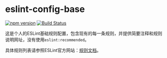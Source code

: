 # eslint-config-base

[![npm version](https://img.shields.io/npm/v/@gaoxiaosong/eslint-config-base.svg?style=flat)](https://www.npmjs.com/package/@gaoxiaosong/eslint-config-base)
[![Build Status](https://travis-ci.org/gaoxiaosong/eslint-config-base.svg?branch=master)](https://travis-ci.org/gaoxiaosong/eslint-config-base)

这是个人的ESLint基础规则配置，包含现有的每一条规则，并提供简要注释和规则说明网址，没有使用`eslint:recommended`。

具体规则列表请参照ESLint官方网站：[规则文档](http://eslint.cn/docs/rules/)。